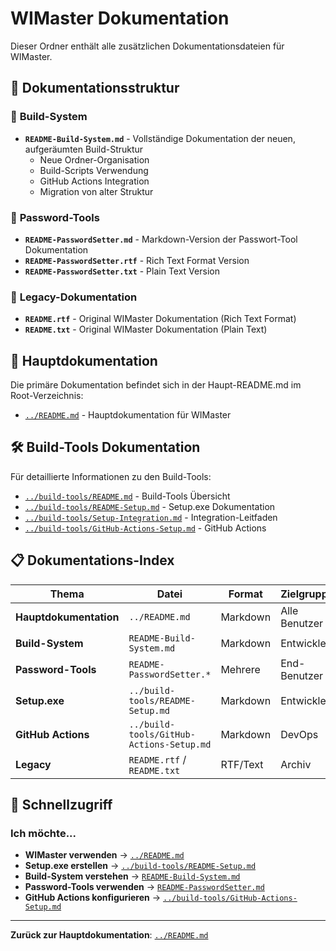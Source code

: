 # WIMaster Dokumentation

Dieser Ordner enthält alle zusätzlichen Dokumentationsdateien für WIMaster.

## 📁 Dokumentationsstruktur

### 🚀 **Build-System**
- **`README-Build-System.md`** - Vollständige Dokumentation der neuen, aufgeräumten Build-Struktur
  - Neue Ordner-Organisation
  - Build-Scripts Verwendung
  - GitHub Actions Integration
  - Migration von alter Struktur

### 🔐 **Password-Tools**
- **`README-PasswordSetter.md`** - Markdown-Version der Passwort-Tool Dokumentation
- **`README-PasswordSetter.rtf`** - Rich Text Format Version
- **`README-PasswordSetter.txt`** - Plain Text Version

### 📖 **Legacy-Dokumentation**
- **`README.rtf`** - Original WIMaster Dokumentation (Rich Text Format)
- **`README.txt`** - Original WIMaster Dokumentation (Plain Text)

## 🔗 **Hauptdokumentation**

Die primäre Dokumentation befindet sich in der Haupt-README.md im Root-Verzeichnis:
- [`../README.md`](../README.md) - Hauptdokumentation für WIMaster

## 🛠️ **Build-Tools Dokumentation**

Für detaillierte Informationen zu den Build-Tools:
- [`../build-tools/README.md`](../build-tools/README.md) - Build-Tools Übersicht
- [`../build-tools/README-Setup.md`](../build-tools/README-Setup.md) - Setup.exe Dokumentation
- [`../build-tools/Setup-Integration.md`](../build-tools/Setup-Integration.md) - Integration-Leitfaden
- [`../build-tools/GitHub-Actions-Setup.md`](../build-tools/GitHub-Actions-Setup.md) - GitHub Actions

## 📋 **Dokumentations-Index**

| Thema | Datei | Format | Zielgruppe |
|-------|-------|--------|------------|
| **Hauptdokumentation** | `../README.md` | Markdown | Alle Benutzer |
| **Build-System** | `README-Build-System.md` | Markdown | Entwickler |
| **Password-Tools** | `README-PasswordSetter.*` | Mehrere | End-Benutzer |
| **Setup.exe** | `../build-tools/README-Setup.md` | Markdown | Entwickler |
| **GitHub Actions** | `../build-tools/GitHub-Actions-Setup.md` | Markdown | DevOps |
| **Legacy** | `README.rtf` / `README.txt` | RTF/Text | Archiv |

## 🎯 **Schnellzugriff**

### **Ich möchte...**

- **WIMaster verwenden** → [`../README.md`](../README.md)
- **Setup.exe erstellen** → [`../build-tools/README-Setup.md`](../build-tools/README-Setup.md)
- **Build-System verstehen** → [`README-Build-System.md`](README-Build-System.md)
- **Password-Tools verwenden** → [`README-PasswordSetter.md`](README-PasswordSetter.md)
- **GitHub Actions konfigurieren** → [`../build-tools/GitHub-Actions-Setup.md`](../build-tools/GitHub-Actions-Setup.md)

---

**Zurück zur Hauptdokumentation**: [`../README.md`](../README.md)
